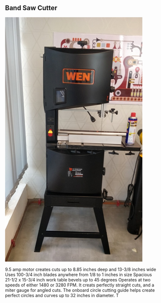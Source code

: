 ## Band Saw Cutter

![Band Saw Cutter](img/BandSaw.jpeg "Band Saw")

9.5 amp motor creates cuts up to 8.85 inches deep and 13-3/8 inches wide
Uses 100-3/4 inch blades anywhere from 1/8 to 1 inches in size
Spacious 21-1/2 x 15-3/4 inch work table bevels up to 45 degrees
Operates at two speeds of either 1480 or 3280 FPM.
It creats perfectly straight cuts, and a miter gauge for angled cuts. The onboard circle cutting guide helps create perfect circles and curves up to 32 inches in diameter. T